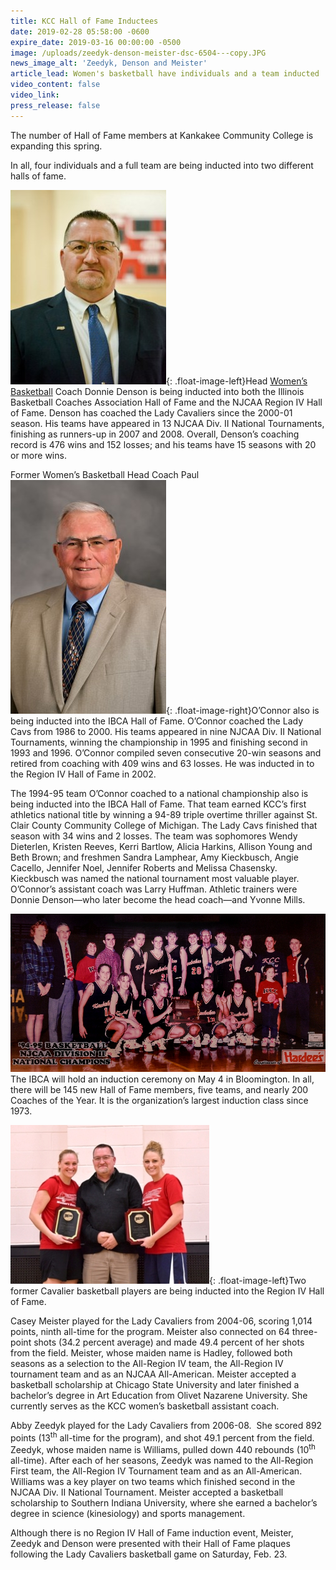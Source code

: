 ```yaml
---
title: KCC Hall of Fame Inductees
date: 2019-02-28 05:58:00 -0600
expire_date: 2019-03-16 00:00:00 -0500
image: /uploads/zeedyk-denson-meister-dsc-6504---copy.JPG
news_image_alt: 'Zeedyk, Denson and Meister'
article_lead: Women's basketball have individuals and a team inducted
video_content: false
video_link:
press_release: false
---
```


The number of Hall of Fame members at Kankakee Community College is expanding this spring.

In all, four individuals and a full team are being inducted into two different halls of fame.

![](/uploads/donnie-denson-dsc-0632.jpg){: .float-image-left}Head [Women’s Basketball](https://athletics.kcc.edu/womens-basketball/) Coach Donnie Denson is being inducted into both the Illinois Basketball Coaches Association Hall of Fame and the NJCAA Region IV Hall of Fame. Denson has coached the Lady Cavaliers since the 2000-01 season. His teams have appeared in 13 NJCAA Div. II National Tournaments, finishing as runners-up in 2007 and 2008. Overall, Denson’s coaching record is 476 wins and 152 losses; and his teams have 15 seasons with 20 or more wins.

Former Women’s Basketball Head Coach Paul ![](/uploads/paul-oconnor-dsc3248rt.jpg){: .float-image-right}O’Connor also is being inducted into the IBCA Hall of Fame. O’Connor coached the Lady Cavs from 1986 to 2000. His teams appeared in nine NJCAA Div. II National Tournaments, winning the championship in 1995 and finishing second in 1993 and 1996. O’Connor compiled seven consecutive 20-win seasons and retired from coaching with 409 wins and 63 losses. He was inducted in to the Region IV Hall of Fame in 2002.

The 1994-95 team O’Connor coached to a national championship also is being inducted into the IBCA Hall of Fame. That team earned KCC’s first athletics national title by winning a 94-89 triple overtime thriller against St. Clair County Community College of Michigan. The Lady Cavs finished that season with 34 wins and 2 losses. The team was sophomores Wendy Dieterlen, Kristen Reeves, Kerri Bartlow, Alicia Harkins, Allison Young and Beth Brown; and freshmen Sandra Lamphear, Amy Kieckbusch, Angie Cacello, Jennifer Noel, Jennifer Roberts and Melissa Chasensky. Kieckbusch was named the national tournament most valuable player. O’Connor’s assistant coach was Larry Huffman. Athletic trainers were Donnie Denson—who later become the head coach—and Yvonne Mills.

![](/uploads/1994-95-womens-bball-champ-pic---copy.jpg)<br>The IBCA will hold an induction ceremony on May 4 in Bloomington. In all, there will be 145 new Hall of Fame members, five teams, and nearly 200 Coaches of the Year. It is the organization’s largest induction class since 1973.

![](/uploads/zeedyk-denson-meister-dsc-6504.JPG){: .float-image-left}Two former Cavalier basketball players are being inducted into the Region IV Hall of Fame.

Casey Meister played for the Lady Cavaliers from 2004-06, scoring 1,014 points, ninth all-time for the program. Meister also connected on 64 three-point shots (34.2 percent average) and made 49.4 percent of her shots from the field. Meister, whose maiden name is Hadley, followed both seasons as a selection to the All-Region IV team, the All-Region IV tournament team and as an NJCAA All-American. Meister accepted a basketball scholarship at Chicago State University and later finished a bachelor’s degree in Art Education from Olivet Nazarene University. She currently serves as the KCC women’s basketball assistant coach.

Abby Zeedyk played for the Lady Cavaliers from 2006-08.  She scored 892 points (13<sup>th</sup> all-time for the program), and shot 49.1 percent from the field. Zeedyk, whose maiden name is Williams, pulled down 440 rebounds (10<sup>th</sup> all-time). After each of her seasons, Zeedyk was named to the All-Region First team, the All-Region IV Tournament team and as an All-American. Williams was a key player on two teams which finished second in the NJCAA Div. II National Tournament. Meister accepted a basketball scholarship to Southern Indiana University, where she earned a bachelor’s degree in science (kinesiology) and sports management.

Although there is no Region IV Hall of Fame induction event, Meister, Zeedyk and Denson were presented with their Hall of Fame plaques following the Lady Cavaliers basketball game on Saturday, Feb. 23.